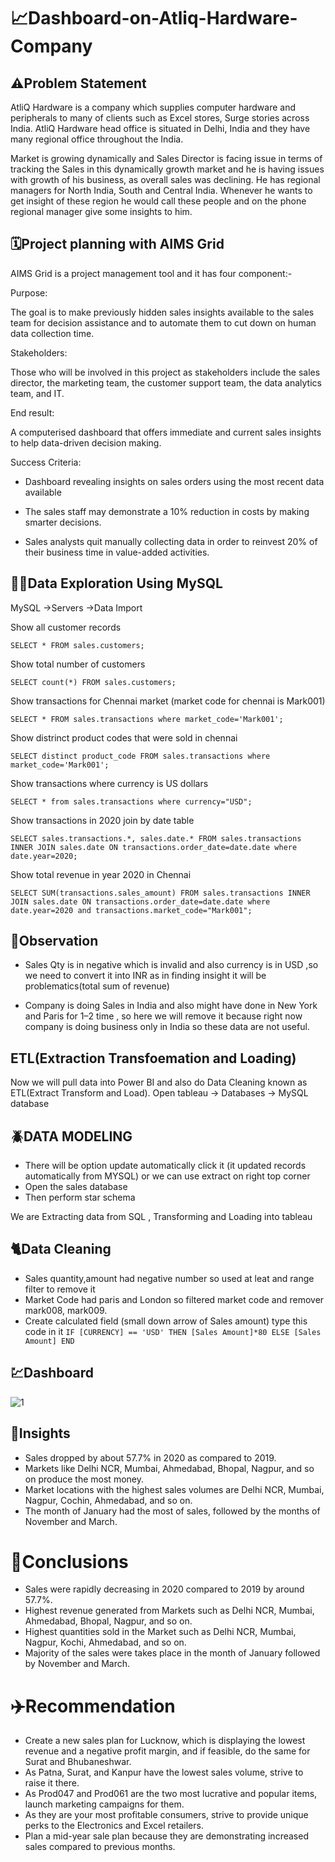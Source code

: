 # 📈Dashboard-on-Atliq-Hardware-Company
## ⚠️Problem Statement
AtliQ Hardware is a company which supplies computer hardware and peripherals to many of clients such as Excel stores, Surge stories across India. AtliQ Hardware head office is situated in Delhi, India and they have many regional office throughout the India.

Market is growing dynamically and Sales Director is facing issue in terms of tracking the Sales in this dynamically growth market and he is having issues with growth of his business, as overall sales was declining. He has regional managers for North India, South and Central India. Whenever he wants to get insight of these region he would call these people and on the phone regional manager give some insights to him.

## 🗓️Project planning with AIMS Grid
AIMS Grid is a project management tool and it has four component:-

Purpose:

The goal is to make previously hidden sales insights available to the sales team for decision assistance and to automate them to cut down on human data collection time.

Stakeholders:

Those who will be involved in this project as stakeholders include the sales director, the marketing team, the customer support team, the data analytics team, and IT.

End result:

A computerised dashboard that offers immediate and current sales insights to help data-driven decision making.

Success Criteria:

- Dashboard revealing insights on sales orders using the most recent data available

- The sales staff may demonstrate a 10% reduction in costs by making smarter decisions.

- Sales analysts quit manually collecting data in order to reinvest 20% of their business time in value-added activities.

## 🏃‍♂️Data Exploration Using MySQL

MySQL →Servers →Data Import

Show all customer records

`SELECT * FROM sales.customers;`

Show total number of customers

`SELECT count(*) FROM sales.customers;`

Show transactions for Chennai market (market code for chennai is Mark001)

`SELECT * FROM sales.transactions where market_code='Mark001';`

Show distrinct product codes that were sold in chennai

`SELECT distinct product_code FROM sales.transactions where market_code='Mark001';`

Show transactions where currency is US dollars

`SELECT * from sales.transactions where currency="USD";`

Show transactions in 2020 join by date table

`SELECT sales.transactions.*, sales.date.* FROM sales.transactions INNER JOIN sales.date ON transactions.order_date=date.date where date.year=2020;`

Show total revenue in year 2020 in Chennai

`SELECT SUM(transactions.sales_amount) FROM sales.transactions INNER JOIN sales.date ON transactions.order_date=date.date where date.year=2020 and transactions.market_code="Mark001";`

## 👮Observation
- Sales Qty is in negative which is invalid and also currency is in USD ,so we need to convert it into INR as in finding insight it will be problematics(total sum of revenue)

- Company is doing Sales in India and also might have done in New York and Paris for 1–2 time , so here we will remove it because right now company is doing business only in India so these data are not useful.

## ETL(Extraction Transfoemation and Loading)
Now we will pull data into Power BI and also do Data Cleaning known as ETL(Extract Transform and Load).
Open tableau -> Databases -> MySQL database

## 🪲DATA MODELING
- There will be option update automatically click it (it updated records automatically from MYSQL) or we can use extract on right top corner
- Open the sales database
- Then perform star schema 

We are Extracting data from SQL , Transforming and Loading into tableau

## 🐈Data Cleaning
- Sales quantity,amount had negative number so used at leat and range filter to remove it
- Market Code had paris and London so filtered market code and remover mark008, mark009.
- Create calculated field (small down arrow of Sales amount) type this code in it
`IF [CURRENCY] == 'USD' THEN [Sales Amount]*80 ELSE [Sales Amount] END`

## 💹Dashboard
![1](https://user-images.githubusercontent.com/60544331/222430662-e250b9ac-5fb2-4ba6-8b47-cf97c6a822c9.png)


## 🚩Insights
- Sales dropped by about 57.7% in 2020 as compared to 2019.
- Markets like Delhi NCR, Mumbai, Ahmedabad, Bhopal, Nagpur, and so on produce the most money.
- Market locations with the highest sales volumes are Delhi NCR, Mumbai, Nagpur, Cochin, Ahmedabad, and so on.
- The month of January had the most of sales, followed by the months of November and March.

# 🔱Conclusions
- Sales were rapidly decreasing in 2020 compared to 2019 by around 57.7%.
- Highest revenue generated from Markets such as Delhi NCR, Mumbai, Ahmedabad, Bhopal, Nagpur, and so on.
- Highest quantities sold in the Market such as Delhi NCR, Mumbai, Nagpur, Kochi, Ahmedabad, and so on.
- Majority of the sales were takes place in the month of January followed by November and March.

# ✈️Recommendation
- Create a new sales plan for Lucknow, which is displaying the lowest revenue and a negative profit margin, and if feasible, do the same for Surat and Bhubaneshwar.
- As Patna, Surat, and Kanpur have the lowest sales volume, strive to raise it there.
- As Prod047 and Prod061 are the two most lucrative and popular items, launch marketing campaigns for them.
- As they are your most profitable consumers, strive to provide unique perks to the Electronics and Excel retailers.
- Plan a mid-year sale plan because they are demonstrating increased sales compared to previous months.
